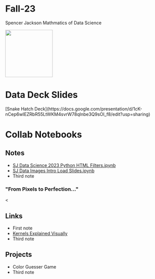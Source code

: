 # Fall-23

Spencer Jackson
Mathmatics of Data Science 

<img src="https://www.sudeep.co/images/post_images/2018-02-09-Understanding-the-Data-Science-Lifecycle/chart.png" width="150" height="150">

<h1>Data Deck Slides</h1>
[Snake Hatch Deck](https://docs.google.com/presentation/d/1cK-nCep6wIEZRbR55LtWKM4svrW78qlnbe3Q9sOI_f8/edit?usp=sharing)

<h1>Collab Notebooks</h1>

<H2>Notes</H2>
 <ul>
        <li><a href="https://colab.research.google.com/drive/11u72a6OjgUphQh8Z6ga8G5UurEaWbhpM?usp=sharing">SJ Data Science 2023 Python HTML Filters.ipynb</a></li>
        <li><a href="https://colab.research.google.com/drive/17Eudd7JMDq9vPmBk0KbKX8plnuoairks#scrollTo=uKsUVAPdQwmP">SJ Data Images Intro Load Slides.ipynb</a> </li>
        <li>Third note</li>
    </ul>
<h3>"From Pixels to Perfection..."</h3>
<
<h2>Links</h2>
    <ul>
        <li>First note</li>
        <li><a href="href="https://setosa.io/ev/image-kernels/#:~:text=An%20image%20kernel%20is%20a,important%20portions%20of%20an%20image" target="_blank">Kernels Explained Visually</a> </li>
        <li>Third note</li>
    </ul>

<h2>Projects</h2>
    <ul>
        <li><a "colorGame2">Color Guesser Game</a> </li>
        <li>Third note</li>
    </ul>
